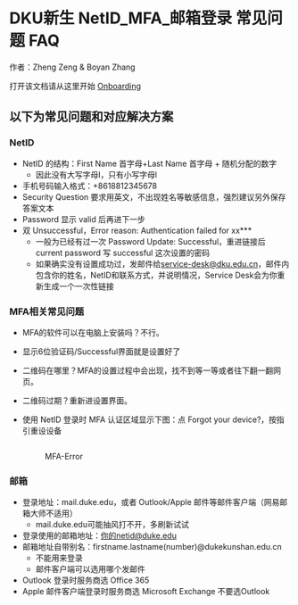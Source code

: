 # DKU新生 NetID\_MFA\_邮箱登录 常见问题 FAQ

作者：Zheng Zeng & Boyan Zhang

打开该文档请从这里开始 [Onboarding](Onboarding.md)

## 以下为常见问题和对应解决方案

### NetID

* NetID 的结构：First Name 首字母+Last Name 首字母 + 随机分配的数字
  * 因此没有大写字母I，只有小写字母l
* 手机号码输入格式：+8618812345678
* Security Question 要求用英文，不出现姓名等敏感信息，强烈建议另外保存答案文本
* Password 显示 valid 后再进下一步
* 双 Unsuccessful，Error reason: Authentication failed for xx\*\*\*
  * 一般为已经有过一次 Password Update: Successful，重进链接后 current password 写 successful 这次设置的密码
  * 如果确实没有设置成功过，发邮件给[service-desk@dku.edu.cn](https://service-desk@dku.edu.cn)，邮件内包含你的姓名，NetID和联系方式，并说明情况，Service Desk会为你重新生成一个一次性链接

### MFA相关常见问题

* MFA的软件可以在电脑上安装吗？不行。
* 显示6位验证码/Successful界面就是设置好了
* 二维码在哪里？MFA的设置过程中会出现，找不到等一等或者往下翻一翻网页。
* 二维码过期？重新进设置界面。
*   使用 NetID 登录时 MFA 认证区域显示下图：点 Forgot your device?，按指引重设设备&#x20;

    <figure><img src="https://s1.ax1x.com/2023/07/18/pCTAgxK.jpg" alt=""><figcaption><p>MFA-Error</p></figcaption></figure>

### 邮箱

* 登录地址：mail.duke.edu，或者 Outlook/Apple 邮件等邮件客户端（网易邮箱大师不适用）
  * mail.duke.edu可能抽风打不开，多刷新试试
* 登录使用的邮箱地址：你的netid@duke.edu
* 邮箱地址自带别名：firstname.lastname(number)@dukekunshan.edu.cn
  * 不能用来登录
  * 邮件客户端可以选用哪个发邮件
* Outlook 登录时服务商选 Office 365
* Apple 邮件客户端登录时服务商选 Microsoft Exchange 不要选Outlook
